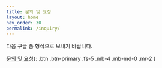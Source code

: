```yaml
---
title: 문의 및 요청
layout: home
nav_order: 30
permalink: /inquiry/
---
```


다음 구글 폼 형식으로 보내기 바랍니다.

[문의 및 요청](https://docs.google.com/forms/d/e/1FAIpQLSf4iv_RHxnHvgGtcGeMWVUiIm6QUn0Wi9Z9J6v6zwRV-YzqMg/viewform?usp=header){: .btn .btn-primary .fs-5 .mb-4 .mb-md-0 .mr-2 }
